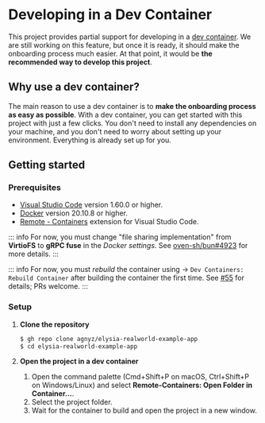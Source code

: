 <script setup>
import KeyboardShortcutHint from './components/KeyboardShortcutHint.vue'
</script>

# Developing in a Dev Container

This project provides partial support for developing in a [dev container](https://code.visualstudio.com/docs/remote/containers). We are still working on this feature, but once it is ready, it should make the onboarding process much easier. At that point, it would be **the recommended way to develop this project**.

## Why use a dev container?

The main reason to use a dev container is to **make the onboarding process as easy as possible**. With a dev container, you can get started with this project with just a few clicks. You don't need to install any dependencies on your machine, and you don't need to worry about setting up your environment. Everything is already set up for you.

## Getting started

### Prerequisites

* [Visual Studio Code](https://code.visualstudio.com/) version 1.60.0 or higher.
* [Docker](https://www.docker.com/) version 20.10.8 or higher.
* [Remote - Containers](https://marketplace.visualstudio.com/items?itemName=ms-vscode-remote.remote-containers) extension for Visual Studio Code.

::: info
For now, you must change "file sharing implementation" from **VirtioFS** to **gRPC fuse** in the _Docker settings_. See [oven-sh/bun#4923](https://github.com/oven-sh/bun/issues/4923#issuecomment-1715677390) for more details.
:::

<!-- ::: info
For now, you must _rebuild_ the container using `⌘` `⇧` `P` → `Dev Containers: Rebuild Container` after building the container the first time. See [#55](https://github.com/agnyz/elysia-realworld-example-app/issues/55) for details; PRs welcome.
::: -->

::: info
For now, you must _rebuild_ the container using <KeyboardShortcutHint :keys="['⌘', '⇧', 'P']" />
 → `Dev Containers: Rebuild Container` after building the container the first time. See [#55](https://github.com/agnyz/elysia-realworld-example-app/issues/55) for details; PRs welcome.
:::


### Setup

1. **Clone the repository**

   ```sh
   $ gh repo clone agnyz/elysia-realworld-example-app
   $ cd elysia-realworld-example-app
   ```

2. **Open the project in a dev container**

    1. Open the command palette (Cmd+Shift+P on macOS, Ctrl+Shift+P on Windows/Linux) and select **Remote-Containers: Open Folder in Container...**.
    2. Select the project folder.
    3. Wait for the container to build and open the project in a new window.

